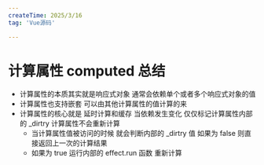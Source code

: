 ```yaml
---
createTime: 2025/3/16
tag: 'Vue源码'

---
```

# 计算属性 computed 总结

* 计算属性的本质其实就是响应式对象  通常会依赖单个或者多个响应式对象的值
* 计算属性也支持嵌套 可以由其他计算属性的值计算的来
* 计算属性的核心就是 延时计算和缓存 当依赖发生变化 仅仅标记计算属性内部的 _dirtry  计算属性不会重新计算
  * 当计算属性值被访问的时候 就会判断内部的 _dirtry 值 如果为 false 则直接返回上一次的计算结果
  * 如果为 true 运行内部的 effect.run 函数 重新计算
